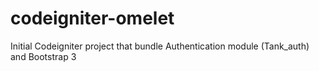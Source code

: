 codeigniter-omelet
==================

Initial Codeigniter project that bundle Authentication module (Tank_auth) and Bootstrap 3

